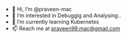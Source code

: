 - 👋 Hi, I’m @praveen-mac
- 👀 I’m interested in Debuggig and Analysing..
- 🌱 I’m currently learning Kubernetes
- 📫 Reach me at praveen99.mac@gmail.com

<!---
praveen-mac/praveen-mac is a ✨ special ✨ repository because its `README.md` (this file) appears on your GitHub profile.
You can click the Preview link to take a look at your changes.
--->
